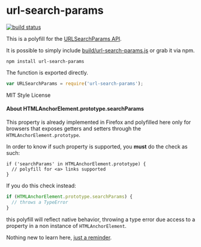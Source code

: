 # url-search-params

[![build status](https://secure.travis-ci.org/WebReflection/url-search-params.svg)](http://travis-ci.org/WebReflection/url-search-params)

This is a polyfill for the [URLSearchParams API](https://developer.mozilla.org/en-US/docs/Web/API/URLSearchParams).

It is possible to simply include [build/url-search-params.js](build/url-search-params.js) or grab it via npm.

```
npm install url-search-params
```

The function is exported directly.

```js
var URLSearchParams = require('url-search-params');
```

MIT Style License

#### About HTMLAnchorElement.prototype.searchParams

This property is already implemented in Firefox and polyfilled here only for browsers that exposes getters and setters through the `HTMLAnchorElement.prototype`.

In order to know if such property is supported, you **must** do the check as such:

```
if ('searchParams' in HTMLAnchorElement.prototype) {
  // polyfill for <a> links supported
}
```

If you do this check instead:

```js
if (HTMLAnchorElement.prototype.searchParams) {
  // throws a TypeError
}
```

this polyfill will reflect native behavior, throwing a type error due access to a property in a non instance of `HTMLAnchorElement`.

Nothing new to learn here, [just a reminder](http://webreflection.blogspot.co.uk/2011/08/please-stop-reassigning-for-no-reason.html).
